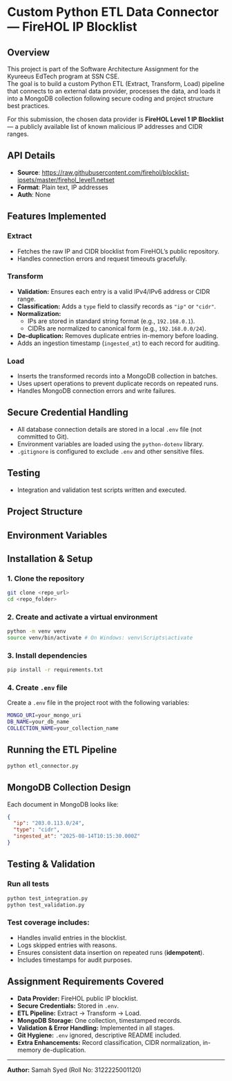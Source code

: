 # Custom Python ETL Data Connector — FireHOL IP Blocklist

## Overview

This project is part of the Software Architecture Assignment for the Kyureeus EdTech program at SSN CSE.  
The goal is to build a custom Python ETL (Extract, Transform, Load) pipeline that connects to an external data provider, processes the data, and loads it into a MongoDB collection following secure coding and project structure best practices.

For this submission, the chosen data provider is **FireHOL Level 1 IP Blocklist** — a publicly available list of known malicious IP addresses and CIDR ranges.

## API Details 
- **Source**: https://raw.githubusercontent.com/firehol/blocklist-ipsets/master/firehol_level1.netset 
- **Format**: Plain text, IP addresses 
- **Auth**: None

## Features Implemented

### Extract
- Fetches the raw IP and CIDR blocklist from FireHOL’s public repository.  
- Handles connection errors and request timeouts gracefully.

### Transform
- **Validation:** Ensures each entry is a valid IPv4/IPv6 address or CIDR range.  
- **Classification:** Adds a `type` field to classify records as `"ip"` or `"cidr"`.  
- **Normalization:**  
  - IPs are stored in standard string format (e.g., `192.168.0.1`).  
  - CIDRs are normalized to canonical form (e.g., `192.168.0.0/24`).  
- **De-duplication:** Removes duplicate entries in-memory before loading.  
- Adds an ingestion timestamp (`ingested_at`) to each record for auditing.

### Load
- Inserts the transformed records into a MongoDB collection in batches.  
- Uses upsert operations to prevent duplicate records on repeated runs.  
- Handles MongoDB connection errors and write failures.

## Secure Credential Handling
- All database connection details are stored in a local `.env` file (not committed to Git).  
- Environment variables are loaded using the `python-dotenv` library.  
- `.gitignore` is configured to exclude `.env` and other sensitive files.

## Testing
- Integration and validation test scripts written and executed.

## Project Structure


## Environment Variables


## Installation & Setup

### 1. Clone the repository
```bash
git clone <repo_url>
cd <repo_folder>
```

### 2. Create and activate a virtual environment
```bash
python -m venv venv
source venv/bin/activate # On Windows: venv\Scripts\activate
```

### 3. Install dependencies
```bash
pip install -r requirements.txt
```

### 4. Create `.env` file
Create a `.env` file in the project root with the following variables:

```bash
MONGO_URI=your_mongo_uri
DB_NAME=your_db_name
COLLECTION_NAME=your_collection_name
```

## Running the ETL Pipeline
```bash
python etl_connector.py
```

## MongoDB Collection Design
Each document in MongoDB looks like:
```json
{
  "ip": "203.0.113.0/24",
  "type": "cidr",
  "ingested_at": "2025-08-14T10:15:30.000Z"
}
```

## Testing & Validation

### Run all tests
```bash
python test_integration.py
python test_validation.py
```

### Test coverage includes:
- Handles invalid entries in the blocklist.  
- Logs skipped entries with reasons.  
- Ensures consistent data insertion on repeated runs (**idempotent**).  
- Includes timestamps for audit purposes.

## Assignment Requirements Covered
- **Data Provider:** FireHOL public IP blocklist.  
- **Secure Credentials:** Stored in `.env`.  
- **ETL Pipeline:** Extract → Transform → Load.  
- **MongoDB Storage:** One collection, timestamped records.  
- **Validation & Error Handling:** Implemented in all stages.  
- **Git Hygiene:** `.env` ignored, descriptive README included.  
- **Extra Enhancements:** Record classification, CIDR normalization, in-memory de-duplication.

---

**Author:** Samah Syed (Roll No: 3122225001120)
